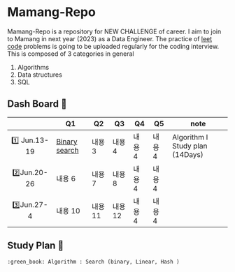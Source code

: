 # Mamang-Repo

Mamang-Repo is a repository for NEW CHALLENGE of career. 
I aim to join to Mamang in next year (2023) as a Data Engineer. 
The practice of [leet code](https://leetcode.com/) problems is going to be uploaded regularly for the coding interview. 
This is composed of 3 categories in general 

1) Algorithms 
2) Data structures
3) SQL 

## Dash Board  :calendar:

||Q1|Q2|Q3|Q4|Q5|note|
|:---:|---|---|---|---|---|---|
|:one: Jun.13-19|[Binary search ](https://leetcode.com/problems/binary-search/)|내용 3|내용 4|내용 4|내용 4|Algorithm I Study plan (14Days)
|:two:Jun.20-26|내용 6|내용 7|내용 8|내용 4|내용 4|
|:three:Jun.27-4|내용 10|내용 11|내용 12|내용 4|내용 4|

## Study Plan  :pushpin:
    :green_book: Algorithm : Search (binary, Linear, Hash )